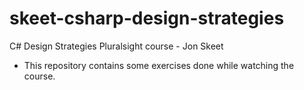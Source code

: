 skeet-csharp-design-strategies
==============================

C# Design Strategies Pluralsight course - Jon Skeet

* This repository contains some exercises done while watching the course.
